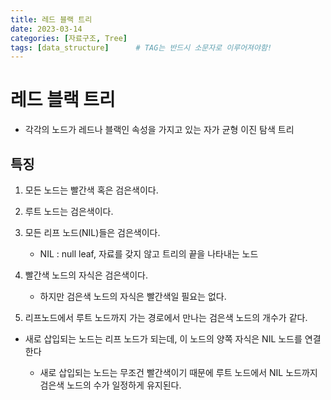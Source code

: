 ```yaml
---
title: 레드 블랙 트리
date: 2023-03-14
categories: [자료구조, Tree]
tags: [data_structure]		# TAG는 반드시 소문자로 이루어져야함!
---
```


레드 블랙 트리
===============
*  각각의 노드가 레드나 블랙인 속성을 가지고 있는  자가 균형 이진 탐색 트리

특징
----------
1. 모든 노드는 빨간색 혹은 검은색이다.
2. 루트 노드는 검은색이다.
3. 모든 리프 노드(NIL)들은 검은색이다.
   * NIL : null leaf, 자료를 갖지 않고 트리의 끝을 나타내는 노드

4. 빨간색 노드의 자식은 검은색이다.
    * 하지만 검은색 노드의 자식은 빨간색일 필요는 없다.
5. 리프노드에서 루트 노드까지 가는 경로에서 만나는 검은색 노드의 개수가 같다.


* 새로 삽입되는 노드는 리프 노드가 되는데, 이 노드의 양쪽 자식은 NIL 노드를 연결한다

    * 새로 삽입되는 노드는 무조건 빨간색이기 때문에 루트 노드에서 NIL 노드까지 검은색 노드의 수가 일정하게 유지된다.

